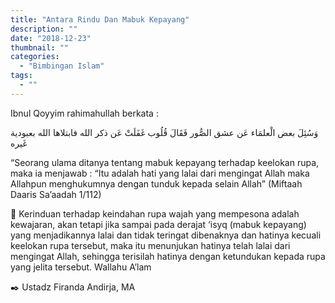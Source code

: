 ```yaml
---
title: "Antara Rindu Dan Mabuk Kepayang"
description: ""
date: "2018-12-23"
thumbnail: ""
categories:
  - "Bimbingan Islam"
tags:
  - ""
---
```

Ibnul Qoyyim rahimahullah berkata :

وَسُئِلَ بعض الْعلمَاء عَن عشق الصُّور فَقَالَ قُلُوب غَفَلَتْ عَن ذكر الله فابتلاها الله بعبودية غَيره

“Seorang ulama ditanya tentang mabuk kepayang terhadap keelokan rupa, maka ia menjawab : “Itu adalah hati yang lalai dari mengingat Allah maka Allahpun menghukumnya dengan tunduk kepada selain Allah” (Miftaah Daaris Sa’aadah 1/112)

🍃 Kerinduan terhadap keindahan rupa wajah yang mempesona adalah kewajaran, akan tetapi jika sampai pada derajat ‘isyq (mabuk kepayang) yang menjadikannya lalai dan tidak teringat dibenaknya dan hatinya kecuali keelokan rupa tersebut, maka itu menunjukan hatinya telah lalai dari mengingat Allah, sehingga terisilah hatinya dengan ketundukan kepada rupa yang jelita tersebut. Wallahu A’lam

✒️ Ustadz Firanda Andirja, MA